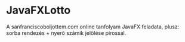 # JavaFXLotto

A sanfranciscoboljottem.com online tanfolyam JavaFX feladata, plusz: sorba rendezés + nyerő számik jelölése pirossal.
